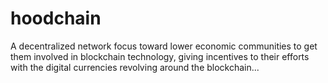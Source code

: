 # hoodchain
A decentralized network focus toward lower economic communities to get them involved in blockchain technology, giving incentives to their efforts with the digital currencies revolving around the blockchain...

